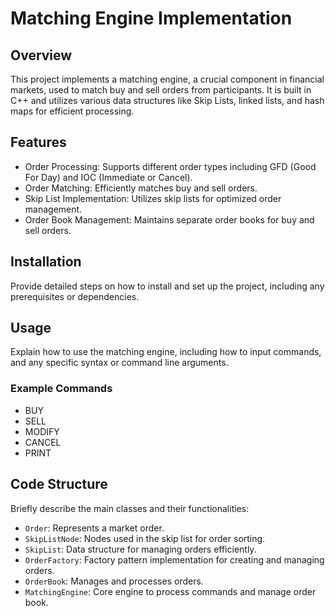 # Matching Engine Implementation

## Overview
This project implements a matching engine, a crucial component in financial markets, used to match buy and sell orders from participants. It is built in C++ and utilizes various data structures like Skip Lists, linked lists, and hash maps for efficient processing.

## Features
- Order Processing: Supports different order types including GFD (Good For Day) and IOC (Immediate or Cancel).
- Order Matching: Efficiently matches buy and sell orders.
- Skip List Implementation: Utilizes skip lists for optimized order management.
- Order Book Management: Maintains separate order books for buy and sell orders.

## Installation
Provide detailed steps on how to install and set up the project, including any prerequisites or dependencies.

## Usage
Explain how to use the matching engine, including how to input commands, and any specific syntax or command line arguments.

### Example Commands
- BUY
- SELL
- MODIFY
- CANCEL
- PRINT

## Code Structure
Briefly describe the main classes and their functionalities:
- `Order`: Represents a market order.
- `SkipListNode`: Nodes used in the skip list for order sorting.
- `SkipList`: Data structure for managing orders efficiently.
- `OrderFactory`: Factory pattern implementation for creating and managing orders.
- `OrderBook`: Manages and processes orders.
- `MatchingEngine`: Core engine to process commands and manage order book.
